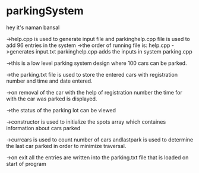 # parkingSystem

hey it's naman bansal

->help.cpp is used to generate input file and parkinghelp.cpp file is used to add 96 entries in the system
->the order of running file is:
  help.cpp ->generates input.txt
  parkinghelp.cpp adds the inputs in system
  parking.cpp

->this is a low level parking system design where 100 cars can be parked.

->the parking.txt file is used to store the entered cars with registration number and time and date entered.

->on removal of the car with the help of registration number the time for with the car was parked is displayed.

->the status of the parking lot can be viewed

->constructor is used to initialize the spots array which containes information about cars parked

->currcars is used to count number of cars andlastpark is used to determine the last car parked in order to minimize traversal.

->on exit all the entries are written into the parking.txt file that is loaded on start of program
